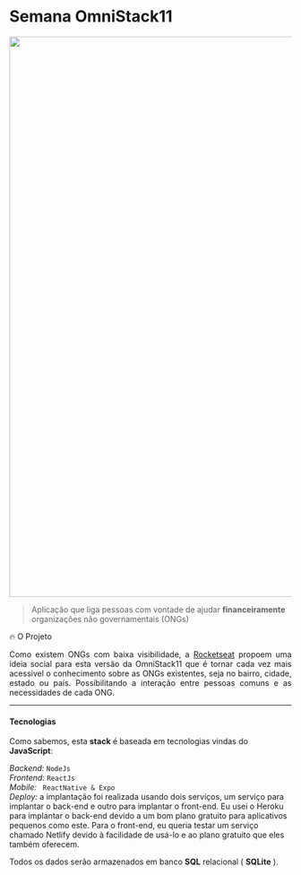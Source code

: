 # Semana OmniStack11

<p align="center">
  <img width="1000" src="https://raw.githubusercontent.com/kelvinwelter/Be-The-Hero/master/screenshots/web.gif">
</p>

> Aplicação que liga pessoas com vontade de ajudar __financeiramente__ organizações não governamentais (ONGs) <br>

🔥 O Projeto
<p align="justify">
  Como existem ONGs com baixa visibilidade, a <a href="https://github.com/Rocketseat">Rocketseat</a> propoem
uma ideia social para esta versão da OmniStack11 que é tornar cada vez mais acessivel o conhecimento
sobre as ONGs existentes, seja no bairro, cidade, estado ou país. Possíbilitando a interação entre
pessoas comuns e as necessidades de cada ONG.
</p>
<hr>

#### Tecnologias

Como sabemos, esta __stack__ é baseada em tecnologias vindas do __JavaScript__:

_Backend:_ ``` NodeJs ```<br>
_Frontend:_ ``` ReactJs ```<br>
_Mobile:_ ``` ReactNative & Expo```<br>
_Deploy:_ a implantação foi realizada usando dois serviços, um serviço para implantar o back-end e outro para implantar o front-end.
Eu usei o Heroku para implantar o back-end devido a um bom plano gratuito para aplicativos pequenos como este. 
Para o front-end, eu queria testar um serviço chamado Netlify devido à facilidade de usá-lo e ao plano gratuito que eles também oferecem.

Todos os dados serão armazenados em banco __SQL__ relacional ( __SQLite__ ).

